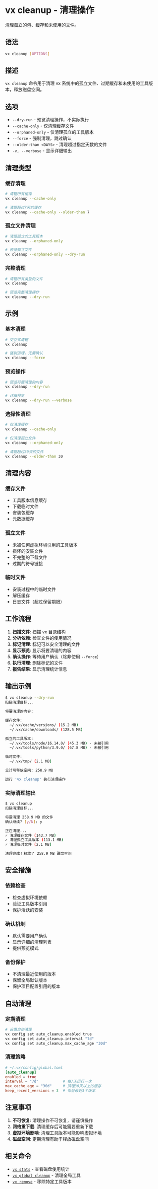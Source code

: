 # vx cleanup - 清理操作

清理孤立的包、缓存和未使用的文件。

## 语法

```bash
vx cleanup [OPTIONS]
```

## 描述

`vx cleanup` 命令用于清理 vx 系统中的孤立文件、过期缓存和未使用的工具版本，释放磁盘空间。

## 选项

- `--dry-run` - 预览清理操作，不实际执行
- `--cache-only` - 仅清理缓存文件
- `--orphaned-only` - 仅清理孤立的工具版本
- `--force` - 强制清理，跳过确认
- `--older-than <DAYS>` - 清理超过指定天数的文件
- `-v, --verbose` - 显示详细输出

## 清理类型

### 缓存清理
```bash
# 清理所有缓存
vx cleanup --cache-only

# 清理超过7天的缓存
vx cleanup --cache-only --older-than 7
```

### 孤立文件清理
```bash
# 清理孤立的工具版本
vx cleanup --orphaned-only

# 预览孤立文件
vx cleanup --orphaned-only --dry-run
```

### 完整清理
```bash
# 清理所有类型的文件
vx cleanup

# 预览完整清理操作
vx cleanup --dry-run
```

## 示例

### 基本清理
```bash
# 交互式清理
vx cleanup

# 强制清理，无需确认
vx cleanup --force
```

### 预览操作
```bash
# 预览将要清理的内容
vx cleanup --dry-run

# 详细预览
vx cleanup --dry-run --verbose
```

### 选择性清理
```bash
# 仅清理缓存
vx cleanup --cache-only

# 仅清理孤立文件
vx cleanup --orphaned-only

# 清理超过30天的文件
vx cleanup --older-than 30
```

## 清理内容

### 缓存文件
- 工具版本信息缓存
- 下载临时文件
- 安装包缓存
- 元数据缓存

### 孤立文件
- 未被任何虚拟环境引用的工具版本
- 损坏的安装文件
- 不完整的下载文件
- 过期的符号链接

### 临时文件
- 安装过程中的临时文件
- 解压缓存
- 日志文件（超过保留期限）

## 工作流程

1. **扫描文件**: 扫描 vx 目录结构
2. **分析依赖**: 检查文件的使用情况
3. **标记清理**: 标记可以安全清理的文件
4. **显示预览**: 显示将要清理的内容
5. **确认操作**: 等待用户确认（除非使用 `--force`）
6. **执行清理**: 删除标记的文件
7. **报告结果**: 显示清理统计信息

## 输出示例

```bash
$ vx cleanup --dry-run
扫描清理目标...

将要清理的内容:

缓存文件:
  ~/.vx/cache/versions/ (15.2 MB)
  ~/.vx/cache/downloads/ (128.5 MB)

孤立的工具版本:
  ~/.vx/tools/node/16.14.0/ (45.3 MB) - 未被引用
  ~/.vx/tools/python/3.9.0/ (67.8 MB) - 未被引用

临时文件:
  ~/.vx/tmp/ (2.1 MB)

总计可释放空间: 258.9 MB

运行 'vx cleanup' 执行清理操作
```

### 实际清理输出
```bash
$ vx cleanup
扫描清理目标...

将要清理 258.9 MB 的文件
确认继续? [y/N]: y

正在清理...
✓ 清理缓存文件 (143.7 MB)
✓ 清理孤立工具版本 (113.1 MB)
✓ 清理临时文件 (2.1 MB)

清理完成！释放了 258.9 MB 磁盘空间
```

## 安全措施

### 依赖检查
- 检查虚拟环境依赖
- 验证工具版本引用
- 保护活跃的安装

### 确认机制
- 默认需要用户确认
- 显示详细的清理列表
- 提供预览模式

### 备份保护
- 不清理最近使用的版本
- 保留全局默认版本
- 保护项目配置引用的版本

## 自动清理

### 定期清理
```bash
# 设置自动清理
vx config set auto_cleanup.enabled true
vx config set auto_cleanup.interval "7d"
vx config set auto_cleanup.max_cache_age "30d"
```

### 清理策略
```toml
# ~/.vx/config/global.toml
[auto_cleanup]
enabled = true
interval = "7d"           # 每7天运行一次
max_cache_age = "30d"     # 清理30天以上的缓存
keep_recent_versions = 3  # 保留最近3个版本
```

## 注意事项

1. **不可恢复**: 清理操作不可恢复，请谨慎操作
2. **网络重下载**: 清理缓存后可能需要重新下载
3. **虚拟环境影响**: 清理工具版本可能影响虚拟环境
4. **磁盘空间**: 定期清理有助于释放磁盘空间

## 相关命令

- [`vx stats`](./stats.md) - 查看磁盘使用统计
- [`vx global cleanup`](./global.md) - 清理全局工具
- [`vx remove`](./remove.md) - 移除特定工具版本
